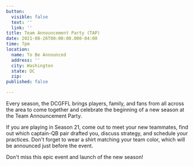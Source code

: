 ```yaml
---
button:
  visible: false
  text: ''
  link: ''
title: Team Announcement Party (TAP)
date: 2021-08-26T00:00:00.000-04:00
time: 7pm
location:
  name: To Be Announced
  address: ''
  city: Washington
  state: DC
  zip: 
published: false

---
```

Every season, the DCGFFL brings players, family, and fans from all across the area to come together and celebrate the beginning of a new season at the Team Announcement Party.

If you are playing in Season 21, come out to meet your new teammates, find out which captain-QB pair drafted you, discuss strategy, and schedule your practices. Don't forget to wear a shirt matching your team color, which will be announced just before the event.  

Don't miss this epic event and launch of the new season!